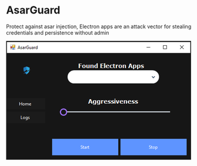 # AsarGuard
Protect against asar injection, Electron apps are an attack vector for stealing credentials and persistence without admin

![alt text](https://github.com/reveerbdev/AsarGuard/blob/main/Showcase.png?raw=true)
